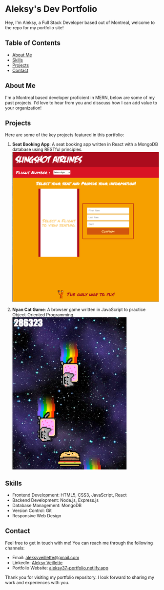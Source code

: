 # Aleksy's Dev Portfolio

Hey, I'm Aleksy, a Full Stack Developer based out of Montreal, welcome to the repo for my portfolio site!

## Table of Contents
- [About Me](#about-me)
- [Skills](#skills)
- [Projects](#projects)
- [Contact](#contact)

## About Me
I'm a Montreal based developer proficient in MERN, below are some of my past projects. I'd love to hear from you and disscuss how I can add value to your organization!

## Projects
Here are some of the key projects featured in this portfolio:

1. **Seat Booking App**: A seat booking app written in React with a MongoDB database using RESTful principles.
   ![Seat Booking App](./src/assets/seatbookingapp.png)

2. **Nyan Cat Game**: A browser game written in JavaScript to practice Object-Oriented Programming.
   ![Nyan Cat Game](./src/assets/nyancatgame.png)

## Skills
- Frontend Development: HTML5, CSS3, JavaScript, React
- Backend Development: Node.js, Express.js
- Database Management: MongoDB
- Version Control: Git
- Responsive Web Design

## Contact
Feel free to get in touch with me! You can reach me through the following channels:

- Email: [aleksyveillette@gmail.com](mailto:aleksyveillette@gmail.com)
- LinkedIn: [Aleksy Veillette](https://www.linkedin.com/in/aleksyveillette/)
- Portfolio Website: [aleksy37-portfolio.netlify.app](https://aleksy37-portfolio.netlify.app/)

Thank you for visiting my portfolio repository. I look forward to sharing my work and experiences with you.

